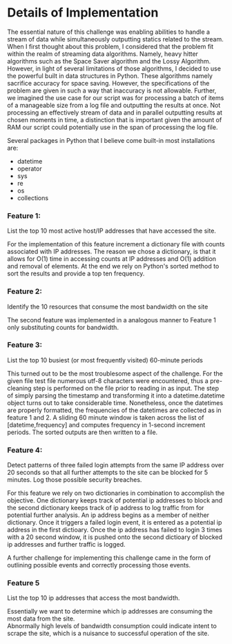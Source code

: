# Details of Implementation 

The essential nature of this challenge was enabling abilities to handle a stream of data
while simultaneously outputting statics related to the stream.  When I first thought about
this problem, I considered that the problem fit within the realm of streaming data algorithms.
Namely, heavy hitter algorithms such as the Space Saver algorithm and the Lossy Algorithm.
However, in light of several limitations of those algorithms, I decided to use the powerful
built in data structures in Python.  These algorithms namely sacrifice accuracy for space
saving.  However, the specifications of the problem are given in such a way that inaccuracy
is not allowable.  Further, we imagined the use case for our script was for processing a batch of 
items of a manageable size from a log file and outputting the results at once.  Not processing
an effectively stream of data and in parallel outputting results at chosen moments in time, a distinction
that is important given the amount of RAM our script could potentially use in the span of processing
the log file.

Several packages in Python that I believe come built-in most installations are:

- datetime
- operator
- sys
- re
- os
- collections

### Feature 1: 
List the top 10 most active host/IP addresses that have accessed the site.

For the implementation of this feature increment a dictionary file with counts
associated with IP addresses.  The reason we chose a dictionary, is that it allows for
O(1) time in accessing counts at IP addresses and O(1) addition and removal of elements.
At the end we rely on Python's sorted method to sort the results and provide a top ten frequency.

### Feature 2: 
Identify the 10 resources that consume the most bandwidth on the site

The second feature was implemented in a analogous manner to Feature 1 only substituting counts
for bandwidth.

### Feature 3:
List the top 10 busiest (or most frequently visited) 60-minute periods 

This turned out to be the most troublesome aspect of the challenge.  For the given file
test file numerous utf-8 characters were encountered, thus a pre-cleaning step is performed
on the file prior to reading in as input.
The step of simply parsing the timestamp and transforming it into a datetime.datetime object
turns out to take considerable time.  Nonetheless, once the datetimes are properly formatted,
the frequencies of the datetimes are collected as in feature 1 and 2.  A sliding 60 minute window
is taken across the list of [datetime,frequency] and computes frequency in 1-second increment
periods.  The sorted outputs are then written to a file.  

### Feature 4: 
Detect patterns of three failed login attempts from the same IP address over 20 seconds so that all further attempts to the site can be blocked for 5 minutes. Log those possible security breaches.

For this feature we rely on two dictionaries in combination to accomplish the objective.  One dictionary
keeps track of potential ip addresses to block and the second dictionary keeps track of ip address to log
traffic from for potential further analysis.  An ip address begins as a member of neither dictionary.
Once it triggers a failed login event, it is entered as a potential ip address in the first dictioary.
Once the ip address has failed to login 3 times with a 20 second window, it is pushed onto the second
dictioary of blocked ip addresses and further traffic is logged.

A further challenge for implementing this challenge came in the form of outlining possible events and
correctly processing those events.

### Feature 5
List the top 10 ip addresses that access the most bandwidth.

Essentially we want to determine which ip addresses are consuming the most data from the site.  
Abnormally high levels of bandwidth consumption could indicate intent to scrape the site, which
is a nuisance to successful operation of the site.
